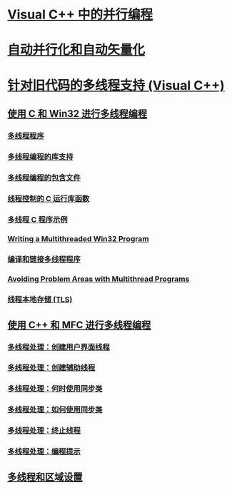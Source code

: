 # [Visual C++ 中的并行编程](parallel-programming-in-visual-cpp.md)
# [自动并行化和自动矢量化](auto-parallelization-and-auto-vectorization.md)
# [针对旧代码的多线程支持 (Visual C++)](multithreading-support-for-older-code-visual-cpp.md)
## [使用 C 和 Win32 进行多线程编程](multithreading-with-c-and-win32.md)
### [多线程程序](multithread-programs.md)
### [多线程编程的库支持](library-support-for-multithreading.md)
### [多线程编程的包含文件](include-files-for-multithreading.md)
### [线程控制的 C 运行库函数](c-run-time-library-functions-for-thread-control.md)
### [多线程 C 程序示例](sample-multithread-c-program.md)
### [Writing a Multithreaded Win32 Program](TocOutOfQuery)
### [编译和链接多线程程序](compiling-and-linking-multithread-programs.md)
### [Avoiding Problem Areas with Multithread Programs](TocOutOfQuery)
### [线程本地存储 (TLS)](thread-local-storage-tls.md)
## [使用 C++ 和 MFC 进行多线程编程](multithreading-with-cpp-and-mfc.md)
### [多线程处理：创建用户界面线程](multithreading-creating-user-interface-threads.md)
### [多线程处理：创建辅助线程](multithreading-creating-worker-threads.md)
### [多线程处理：何时使用同步类](multithreading-when-to-use-the-synchronization-classes.md)
### [多线程处理：如何使用同步类](multithreading-how-to-use-the-synchronization-classes.md)
### [多线程处理：终止线程](multithreading-terminating-threads.md)
### [多线程处理：编程提示](multithreading-programming-tips.md)
## [多线程和区域设置](multithreading-and-locales.md)
